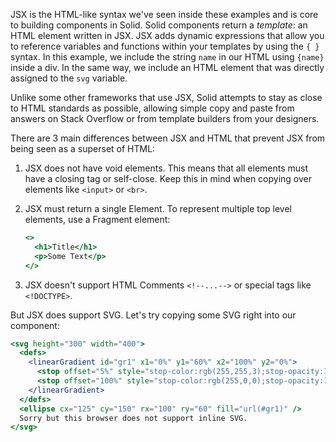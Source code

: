 JSX is the HTML-like syntax we've seen inside these examples and is core to building components in Solid.
Solid components return a _template_: an HTML element written in JSX.
JSX adds dynamic expressions that allow you to reference variables and functions within your templates by using the `{ } ` syntax.
In this example, we include the string `name` in our HTML using `{name}` inside a div. In the same way, we include an HTML element that was directly assigned to the `svg` variable.

Unlike some other frameworks that use JSX, Solid attempts to stay as close to HTML standards as possible, allowing simple copy and paste from answers on Stack Overflow or from template builders from your designers.

There are 3 main differences between JSX and HTML that prevent JSX from being seen as a superset of HTML:
1. JSX does not have void elements. This means that all elements must have a closing tag or self-close. Keep this in mind when copying over elements like `<input>` or `<br>`.
2. JSX must return a single Element. To represent multiple top level elements, use a Fragment element:

   ```jsx
   <>
     <h1>Title</h1>
     <p>Some Text</p>
   </>
   ```
3. JSX doesn't support HTML Comments `<!--...-->` or special tags like `<!DOCTYPE>`.

But JSX does support SVG. Let's try copying some SVG right into our component:
```jsx
<svg height="300" width="400">
  <defs>
    <linearGradient id="gr1" x1="0%" y1="60%" x2="100%" y2="0%">
      <stop offset="5%" style="stop-color:rgb(255,255,3);stop-opacity:1" />
      <stop offset="100%" style="stop-color:rgb(255,0,0);stop-opacity:1" />
    </linearGradient>
  </defs>
  <ellipse cx="125" cy="150" rx="100" ry="60" fill="url(#gr1)" />
  Sorry but this browser does not support inline SVG.
</svg>
```
